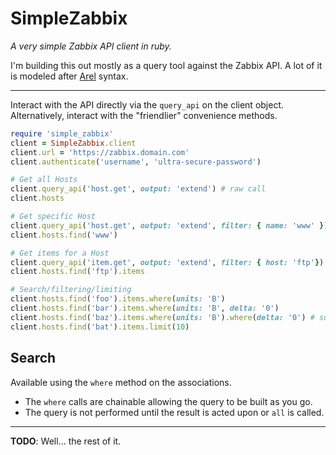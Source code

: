 SimpleZabbix
============

*A very simple Zabbix API client in ruby.*

I'm building this out mostly as a query tool against the Zabbix API.
A lot of it is modeled after [Arel](https://github.com/rails/arel) syntax.

-----------------------------------------------------------------------------

Interact with the  API directly via the `query_api` on the client object.
Alternatively, interact with the "friendlier" convenience methods.

```ruby
require 'simple_zabbix'
client = SimpleZabbix.client
client.url = 'https://zabbix.domain.com'
client.authenticate('username', 'ultra-secure-password')

# Get all Hosts
client.query_api('host.get', output: 'extend') # raw call
client.hosts

# Get specific Host
client.query_api('host.get', output: 'extend', filter: { name: 'www' })
client.hosts.find('www')

# Get items for a Host
client.query_api('item.get', output: 'extend', filter: { host: 'ftp'})
client.hosts.find('ftp').items

# Search/filtering/limiting
client.hosts.find('foo').items.where(units: 'B')
client.hosts.find('bar').items.where(units: 'B', delta: '0')
client.hosts.find('baz').items.where(units: 'B').where(delta: '0') # supports chaining
client.hosts.find('bat').items.limit(10)

```

Search
-----
Available using the `where` method on the associations.

  - The `where` calls are chainable allowing the query to be built as you go.
  - The query is not performed until the result is acted upon or `all` is called.

-----------------------------------------------------------------------------

__TODO__: Well... the rest of it.

